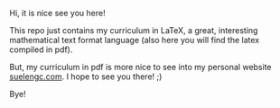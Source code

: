 Hi, it is nice see you here! 

This repo just contains my curriculum in LaTeX, a great, interesting mathematical text format language (also here you will find the latex compiled in pdf). 

But, my curriculum in pdf is more nice to see into my personal website [suelengc.com](http://suelengc.com). I hope to see you there! ;)

Bye!
